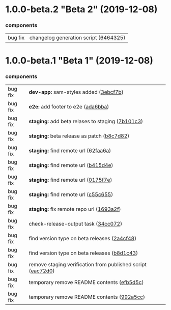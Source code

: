 # 1.0.0-beta.2 "Beta 2" (2019-12-08)

### components

|            |                       |
| ---------- | --------------------- |
| bug fix |  changelog generation script ([6464325](https://github.com/GSA/sam-design-system/commit/6464325)) |


# 1.0.0-beta.1 "Beta 1" (2019-12-08)

### components

|            |                       |
| ---------- | --------------------- |
| bug fix |  **dev-app:** sam-styles added ([3ebcf7b](https://github.com/GSA/sam-design-system/commit/3ebcf7b)) |
| bug fix |  **e2e:** add footer to e2e ([ada6bba](https://github.com/GSA/sam-design-system/commit/ada6bba)) |
| bug fix |  **staging:** add beta relases to staging ([7b101c3](https://github.com/GSA/sam-design-system/commit/7b101c3)) |
| bug fix |  **staging:** beta release as patch ([b8c7d82](https://github.com/GSA/sam-design-system/commit/b8c7d82)) |
| bug fix |  **staging:** find remote url ([62faa6a](https://github.com/GSA/sam-design-system/commit/62faa6a)) |
| bug fix |  **staging:** find remote url ([b415d4e](https://github.com/GSA/sam-design-system/commit/b415d4e)) |
| bug fix |  **staging:** find remote url ([0175f7e](https://github.com/GSA/sam-design-system/commit/0175f7e)) |
| bug fix |  **staging:** find remote url ([c55c655](https://github.com/GSA/sam-design-system/commit/c55c655)) |
| bug fix |  **staging:** fix remote repo url ([1693a2f](https://github.com/GSA/sam-design-system/commit/1693a2f)) |
| bug fix |  check-release-output task ([34cc072](https://github.com/GSA/sam-design-system/commit/34cc072)) |
| bug fix |  find version type on beta releases ([2a4cf48](https://github.com/GSA/sam-design-system/commit/2a4cf48)) |
| bug fix |  find version type on beta releases ([b8d1c43](https://github.com/GSA/sam-design-system/commit/b8d1c43)) |
| bug fix |  remove staging verification from published script ([eac72d0](https://github.com/GSA/sam-design-system/commit/eac72d0)) |
| bug fix |  temporary remove README contents ([efb5d5c](https://github.com/GSA/sam-design-system/commit/efb5d5c)) |
| bug fix |  temporary remove README contents ([992a5cc](https://github.com/GSA/sam-design-system/commit/992a5cc)) |


